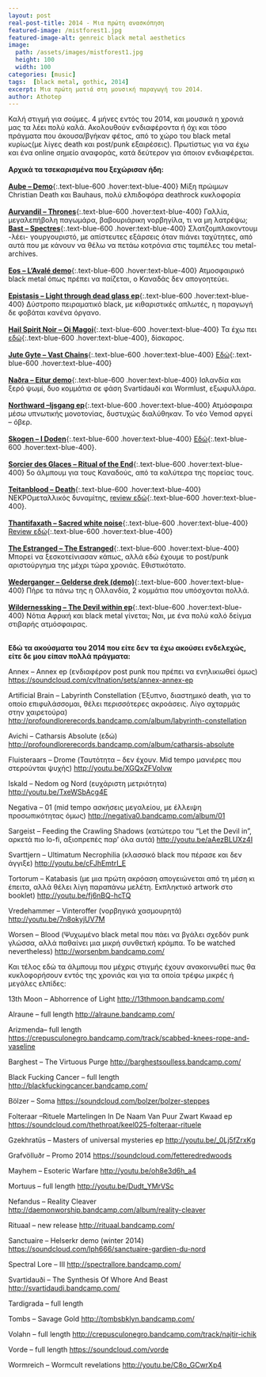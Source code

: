 ```yaml
---
layout: post
real-post-title: 2014 - Μια πρώτη ανασκόπηση
featured-image: /mistforest1.jpg
featured-image-alt: genreic black metal aesthetics
image:
  path: /assets/images/mistforest1.jpg
  height: 100
  width: 100
categories: [music]
tags:  [black metal, gothic, 2014]
excerpt: Μια πρώτη ματιά στη μουσική παραγωγή του 2014. 
author: Athotep
---
```


Καλή στιγμή για σούμες. 4 μήνες εντός του 2014, και μουσικά η χρονιά μας τα λέει πολύ καλά. Ακολουθούν ενδιαφέροντα ή όχι και τόσο πράγματα που άκουσα/βγήκαν φέτος, από το χώρο του black metal κυρίως(με λίγες death και post/punk εξαιρέσεις). Πρωτίστως για να έχω και ένα online σημείο αναφοράς, κατά δεύτερον για όποιον ενδιαφέρεται.  
<br>
**Αρχικά τα τσεκαρισμένα που ξεχώρισαν ήδη:**  
<br>
[**Aube – Demo**](https://soundcloud.com/cvltnation/sets/aube-demo/){:.text-blue-600 .hover:text-blue-400} Μίξη πρώιμων Christian Death και Bauhaus, πολύ ελπιδοφόρα deathrock κυκλοφορία   
<br>
[**Aurvandil – Thrones**](http://records.eisenton.de/album/thrones){:.text-blue-600 .hover:text-blue-400} Γαλλία, μεγαλεπήβολη παγωμάρα, βαβουριάρικη νορβηγίλα, τι να μη λατρέψω;
<br>
[**Bast – Spectres**](http://bastmusic.bandcamp.com/){:.text-blue-600 .hover:text-blue-400} Σλατζομπλακοντουμ -λέει- γουργουριστό, με απίστευτες εξάρσεις όταν πιάνει ταχύτητες, από αυτά που με κάνουν να θέλω να πετάω κοτρόνια στις ταμπέλες του metal-archives.  
<br>
[**Eos – L’Avalé demo**](http://bandcamp.fallenempirerecords.com/album/laval){:.text-blue-600 .hover:text-blue-400} Ατμοσφαιρικό black metal όπως πρέπει να παίζεται, ο Καναδάς δεν απογοητεύει.  
<br>
[**Epistasis – Light through dead glass ep**](http://youtu.be/TpzZJq6Jc2c){:.text-blue-600 .hover:text-blue-400} Δύστροπο πειραματικό black, με κιθαριστικές απλωτές, η παραγωγή δε φοβάται κανένα όργανο.  
<br>
[**Hail Spirit Noir – Oi Magoi**](http://youtu.be/58r8KXNVqxU){:.text-blue-600 .hover:text-blue-400} Τα έχω πει [εδώ](https://www.avopolis.gr/metal-albums/47939-hail-spirit-noiroi-magoi-review-code666-2014){:.text-blue-600 .hover:text-blue-400}, δίσκαρος.  
<br>
[**Jute Gyte – Vast Chains**](https://jutegyte.bandcamp.com/album/vast-chains){:.text-blue-600 .hover:text-blue-400} [Εδώ](https://www.avopolis.gr/metal-albums/48624-jute-gyte-vast-chains-review-jeshimoth-entertainment){:.text-blue-600 .hover:text-blue-400}  
<br>
[**Naðra – Eitur demo**](http://nadra.bandcamp.com/){:.text-blue-600 .hover:text-blue-400} Ισλανδία και ξερό ψωμί, δυο κομμάτια σε φάση Svartidauði και Wormlust, εξωφυλλάρα.  
<br>
[**Northward –Ijsgang ep**](http://youtu.be/0sDrck0HMc8){:.text-blue-600 .hover:text-blue-400} Ατμόσφαιρα μέσω υπνωτικής μονοτονίας, δυστυχώς διαλύθηκαν. Το νέο Vemod αργεί – όβερ.  
<br>
[**Skogen – I Doden**](http://youtu.be/sog1bTY8GEo){:.text-blue-600 .hover:text-blue-400} [Εδώ](https://www.avopolis.gr/metal-album/48839-skogen-i-doden-review-nordvis-produktion-2014){:.text-blue-600 .hover:text-blue-400}.  
<br>
[**Sorcier des Glaces – Ritual of the End**](http://youtu.be/7_1a85yZApA){:.text-blue-600 .hover:text-blue-400} 5ο άλμπουμ για τους Καναδούς, από τα καλύτερα της πορείας τους.  
<br>
[**Teitanblood – Death**](http://youtu.be/yDmUagGCZX4){:.text-blue-600 .hover:text-blue-400} ΝΕΚΡΟμεταλλικός δυναμίτης, [review εδώ](https://www.avopolis.gr/metal-album/49005-teitanblood-death-review-norma-evangelium-diaboli-2014){:.text-blue-600 .hover:text-blue-400}.  
<br>
[**Thantifaxath – Sacred white noise**](http://darkdescentrecords.bandcamp.com/album/sacred-white-noise){:.text-blue-600 .hover:text-blue-400} [Review εδώ](https://www.avopolis.gr/metal-albums/49075-thantifaxath-sacred-white-noise-review-dark-descent-records-2014){:.text-blue-600 .hover:text-blue-400}  
<br>
[**The Estranged – The Estranged**](https://sabotagerecords.bandcamp.com/album/the-estranged-s-t-lp){:.text-blue-600 .hover:text-blue-400} Μπορεί να ξεσκοτείνιασαν κάπως, αλλά εδώ έχουμε το post/punk αριστούργημα της μέχρι τώρα χρονιάς. Εθιστικότατο.  
<br>
[**Wederganger – Gelderse drek (demo)**](http://youtu.be/TWPgVb8pppw){:.text-blue-600 .hover:text-blue-400} Πήρε τα πάνω της η Ολλανδία, 2 κομμάτια που υπόσχονται πολλά.  
<br>
[**Wildernessking – The Devil within ep**](http://wildernessking.bandcamp.com/album/the-devil-within){:.text-blue-600 .hover:text-blue-400} Νότια Αφρική και black metal γίνεται; Ναι, με ένα πολύ καλό δείγμα στιβαρής ατμόσφαιρας.  
<br>


**Εδώ τα ακούσματα του 2014 που είτε δεν τα έχω ακούσει ενδελεχώς, είτε δε μου είπαν πολλά πράγματα:**

Annex – Annex ep (ενδιαφέρον post punk που πρέπει να ενηλικιωθεί όμως) https://soundcloud.com/cvltnation/sets/annex-annex-ep

Artificial Brain – Labyrinth Constellation (Έξυπνο, διαστημικό death, για το οποίο επιφυλάσσομαι, θέλει περισσότερες ακροάσεις. Λίγο αχταρμάς στην χαιρετούρα) http://profoundlorerecords.bandcamp.com/album/labyrinth-constellation

Avichi – Catharsis Absolute (εδώ) http://profoundlorerecords.bandcamp.com/album/catharsis-absolute

Fluisteraars – Drome (Ταυτότητα – δεν έχουν. Mid tempo μανιέρες που στερούνται ψυχής) http://youtu.be/XGQxZFVoIvw

Iskald – Nedom og Nord (ευχάριστη μετριότητα) http://youtu.be/TxeWSbAcg4E

Negativa – 01 (mid tempo ασκήσεις μεγαλείου, με έλλειψη προσωπικότητας όμως) http://negativa0.bandcamp.com/album/01

Sargeist – Feeding the Crawling Shadows (κατώτερο του “Let the Devil in”, αρκετά πιο lo-fi, αξιοπρεπές παρ’ όλα αυτά) http://youtu.be/aAezBLUXz4I

Svarttjern – Ultimatum Necrophilia (κλασσικό black που πέρασε και δεν άγγιξε) http://youtu.be/cFJhEmtrI_E

Tortorum – Katabasis (με μια πρώτη ακρόαση απογειώνεται από τη μέση κι έπειτα, αλλά θέλει λίγη παραπάνω μελέτη. Εκπληκτικό artwork στο booklet) http://youtu.be/fj6nBQ-hcTQ

Vredehammer – Vinteroffer (νορβηγικά χασμουρητά) http://youtu.be/7n8okyjUV7M

Worsen – Blood (Ψυχωμένο black metal που πάει να βγάλει σχεδόν punk γλώσσα, αλλά παθαίνει μια μικρή συνθετική κράμπα. To be watched nevertheless) http://worsenbm.bandcamp.com/

Και τέλος εδώ τα άλμπουμ που μέχρις στιγμής έχουν ανακοινωθεί πως θα κυκλοφορήσουν εντός της χρονιάς και για τα οποία τρέφω μικρές ή μεγάλες ελπίδες:

13th Moon – Abhorrence of Light http://13thmoon.bandcamp.com/

Alraune – full length http://alraune.bandcamp.com/

Arizmenda– full length https://crepusculonegro.bandcamp.com/track/scabbed-knees-rope-and-vaseline

Barghest – The Virtuous Purge http://barghestsoulless.bandcamp.com/

Black Fucking Cancer – full length http://blackfuckingcancer.bandcamp.com/

Bölzer – Soma https://soundcloud.com/bolzer/bolzer-steppes

Folteraar –Rituele Martelingen In De Naam Van Puur Zwart Kwaad ep https://soundcloud.com/thethroat/keel025-folteraar-rituele

Gzekhratüs – Masters of universal mysteries ep http://youtu.be/_0Lj5fZrxKg

Grafvölluðr – Promo 2014 https://soundcloud.com/fetteredredwoods

Mayhem – Esoteric Warfare http://youtu.be/oh8e3d6h_a4

Mortuus – full length http://youtu.be/Dudt_YMrVSc

Nefandus – Reality Cleaver http://daemonworship.bandcamp.com/album/reality-cleaver

Rituaal – new release http://rituaal.bandcamp.com/

Sanctuaire – Helserkr demo (winter 2014) https://soundcloud.com/lph666/sanctuaire-gardien-du-nord

Spectral Lore – III http://spectrallore.bandcamp.com/

Svartidauði – The Synthesis Of Whore And Beast http://svartidaudi.bandcamp.com/

Tardigrada – full length

Tombs – Savage Gold http://tombsbklyn.bandcamp.com/

Volahn – full length http://crepusculonegro.bandcamp.com/track/najtir-ichik

Vorde – full length https://soundcloud.com/vorde

Wormreich – Wormcult revelations http://youtu.be/C8o_GCwrXp4